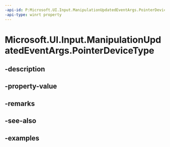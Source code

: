 ```yaml
---
-api-id: P:Microsoft.UI.Input.ManipulationUpdatedEventArgs.PointerDeviceType
-api-type: winrt property
---
```


# Microsoft.UI.Input.ManipulationUpdatedEventArgs.PointerDeviceType

<!--
public Microsoft.UI.Input.PointerDeviceType PointerDeviceType { get; }
-->


## -description

## -property-value

## -remarks

## -see-also

## -examples


